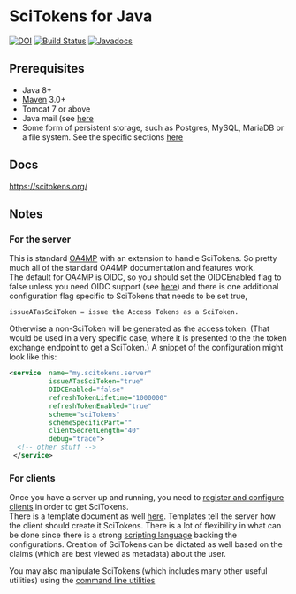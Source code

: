 # SciTokens for Java

[![DOI](https://zenodo.org/badge/DOI/10.5281/zenodo.1479837.svg)](https://doi.org/10.5281/zenodo.1479837)
[![Build Status](https://travis-ci.org/scitokens/scitokens-java.svg?branch=master)](https://travis-ci.org/scitokens/scitokens-java)
[![Javadocs](https://www.javadoc.io/badge/org.scitokens/scitokens-client.svg)](https://www.javadoc.io/doc/org.scitokens/scitokens-client)

## Prerequisites

* Java 8+
* [Maven](https://maven.apache.org/) 3.0+
* Tomcat 7 or above
* Java mail (see [here](http://grid.ncsa.illinois.edu/myproxy/oauth/server/configuration/server-email.xhtml)
* Some form of persistent storage, such as Postgres, MySQL, MariaDB or a file system. 
  See the specific sections [here](http://grid.ncsa.illinois.edu/myproxy/oauth/server/configuration/config-index.xhtml)

## Docs

https://scitokens.org/

## Notes

### For the server
This is standard [OA4MP](http://grid.ncsa.illinois.edu/myproxy/oauth/server/index.xhtml) with an extension to handle SciTokens.
So pretty much all of the standard OA4MP documentation and features work.  
The default for OA4MP is OIDC, so you should set the OIDCEnabled flag to false unless you need OIDC support 
(see [here](http://grid.ncsa.illinois.edu/myproxy/oauth/server/dtd/server-dtd-service-tag.xhtml)) 
and there is one additional configuration flag specific to SciTokens that needs to be set true,
```aidl
issueATasSciToken = issue the Access Tokens as a SciToken. 
```  
Otherwise a non-SciToken will be generated as the access token. (That would be used in a very specific case, where
it is presented to the the token exchange endpoint to get a SciToken.) A snippet of the configuration might look like this:
```XML
<service  name="my.scitokens.server"
          issueATasSciToken="true"
          OIDCEnabled="false"
          refreshTokenLifetime="1000000"
          refreshTokenEnabled="true"
          scheme="sciTokens"
          schemeSpecificPart=""
          clientSecretLength="40"
          debug="trace">
  <!-- other stuff -->
 </service>
 ```
### For clients

Once you have a server up and running, you need to [register and configure clients](http://grid.ncsa.illinois.edu/myproxy/oauth/client/configuration/index.xhtml) 
in order to get SciTokens.  
There is a template document as well [here](https://docs.google.com/document/d/1R9d5RI_4RgDlsiOmTK7_XVhjRaoNIXW_DijGKQ-YtZk/edit#).
Templates tell the server how the client should create it SciTokens. There is a lot of flexibility in what
can be done since there is a strong [scripting language](https://docs.google.com/document/d/1BtlCbvGCcjblgtCNnaC09QLktXksxVD-P9dTvz1HAMQ/edit?usp=sharing) backing the configurations. Creation of SciTokens can be 
dictated as well based on the claims (which are best viewed as metadata) about the user.  

You may also manipulate SciTokens (which includes many other useful utilities) using the [command line 
utilities](https://docs.google.com/document/d/10ShyuYuouaRyE-hDMAhBYZCmSzlJtUkuY4bkqtDHmZw/edit?usp=sharing)
